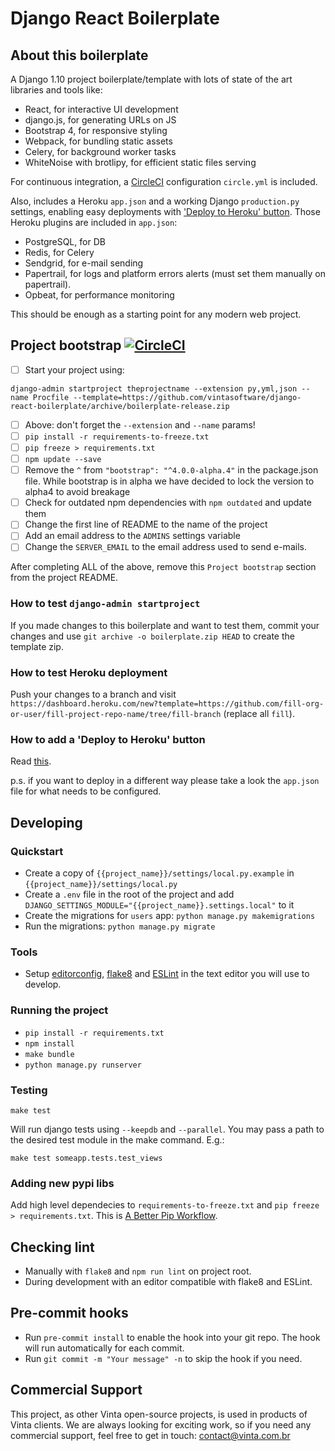 # Django React Boilerplate

## About this boilerplate

A Django 1.10 project boilerplate/template with lots of state of the art libraries and tools like:
- React, for interactive UI development
- django.js, for generating URLs on JS
- Bootstrap 4, for responsive styling
- Webpack, for bundling static assets
- Celery, for background worker tasks
- WhiteNoise with brotlipy, for efficient static files serving

For continuous integration, a [CircleCI](https://circleci.com/) configuration `circle.yml` is included.

Also, includes a Heroku `app.json` and a working Django `production.py` settings, enabling easy deployments with ['Deploy to Heroku' button](https://devcenter.heroku.com/articles/heroku-button). Those Heroku plugins are included in `app.json`:
- PostgreSQL, for DB
- Redis, for Celery
- Sendgrid, for e-mail sending
- Papertrail, for logs and platform errors alerts (must set them manually on papertrail).
- Opbeat, for performance monitoring

This should be enough as a starting point for any modern web project.

## Project bootstrap [![CircleCI](https://circleci.com/gh/vintasoftware/django-react-boilerplate.svg?style=svg)](https://circleci.com/gh/vintasoftware/django-react-boilerplate)
- [ ] Start your project using:
```
django-admin startproject theprojectname --extension py,yml,json --name Procfile --template=https://github.com/vintasoftware/django-react-boilerplate/archive/boilerplate-release.zip
```
- [ ] Above: don't forget the `--extension` and `--name` params!
- [ ] `pip install -r requirements-to-freeze.txt`
- [ ] `pip freeze > requirements.txt`
- [ ] `npm update --save`
- [ ] Remove the `^` from `"bootstrap": "^4.0.0-alpha.4"` in the package.json file. While bootstrap is in alpha we have decided to lock the version to alpha4 to avoid breakage
- [ ] Check for outdated npm dependencies with `npm outdated` and update them
- [ ] Change the first line of README to the name of the project
- [ ] Add an email address to the `ADMINS` settings variable
- [ ] Change the `SERVER_EMAIL` to the email address used to send e-mails.

After completing ALL of the above, remove this `Project bootstrap` section from the project README.

### How to test `django-admin startproject`

If you made changes to this boilerplate and want to test them, commit your changes and use `git archive -o boilerplate.zip HEAD` to create the template zip.

### How to test Heroku deployment

Push your changes to a branch and visit `https://dashboard.heroku.com/new?template=https://github.com/fill-org-or-user/fill-project-repo-name/tree/fill-branch` (replace all `fill`).

### How to add a 'Deploy to Heroku' button

Read [this](https://devcenter.heroku.com/articles/heroku-button#adding-the-heroku-button).

p.s. if you want to deploy in a different way please take a look the `app.json` file for what needs to be configured.

## Developing

### Quickstart

- Create a copy of ``{{project_name}}/settings/local.py.example`` in ``{{project_name}}/settings/local.py``
- Create a ``.env`` file in the root of the project and add ``DJANGO_SETTINGS_MODULE="{{project_name}}.settings.local"`` to it
- Create the migrations for `users` app: `python manage.py makemigrations`
- Run the migrations: `python manage.py migrate`

### Tools

- Setup [editorconfig](http://editorconfig.org/), [flake8](http://flake8.pycqa.org/en/latest/) and [ESLint](http://eslint.org/) in the text editor you will use to develop.

### Running the project

- `pip install -r requirements.txt`
- `npm install`
- `make bundle`
- `python manage.py runserver`

### Testing

`make test`

Will run django tests using `--keepdb` and `--parallel`. You may pass a path to the desired test module in the make command. E.g.:

`make test someapp.tests.test_views`

### Adding new pypi libs

Add high level dependecies to `requirements-to-freeze.txt` and `pip freeze > requirements.txt`. This is [A Better Pip Workflow](http://www.kennethreitz.org/essays/a-better-pip-workflow).

## Checking lint

- Manually with `flake8` and `npm run lint` on project root.
- During development with an editor compatible with flake8 and ESLint.

## Pre-commit hooks

- Run `pre-commit install` to enable the hook into your git repo. The hook will run automatically for each commit.
- Run `git commit -m "Your message" -n` to skip the hook if you need.

## Commercial Support
This project, as other Vinta open-source projects, is used in products of Vinta clients. We are always looking for exciting work, so if you need any commercial support, feel free to get in touch: contact@vinta.com.br
